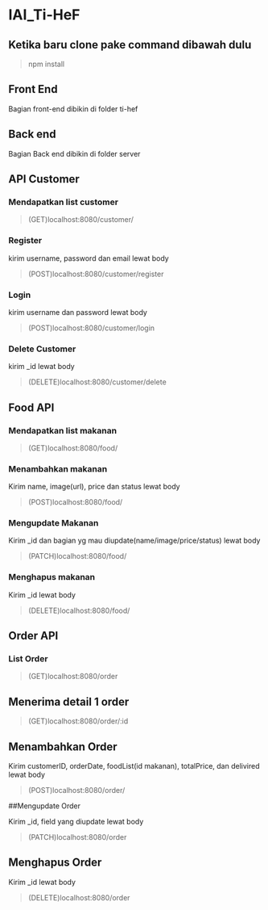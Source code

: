 # IAI_Ti-HeF

## Ketika baru clone pake command dibawah dulu

> npm install

## Front End

Bagian front-end dibikin di folder ti-hef

## Back end

Bagian Back end dibikin di folder server

## API Customer

### Mendapatkan list customer

> (GET)localhost:8080/customer/

### Register

kirim username, password dan email lewat body

> (POST)localhost:8080/customer/register

### Login

kirim username dan password lewat body

> (POST)localhost:8080/customer/login

### Delete Customer

kirim _id lewat body

>(DELETE)localhost:8080/customer/delete

## Food API

### Mendapatkan list makanan

>(GET)localhost:8080/food/

### Menambahkan makanan

Kirim name, image(url), price dan status lewat body

>(POST)localhost:8080/food/

### Mengupdate Makanan

Kirim _id dan bagian yg mau diupdate(name/image/price/status) lewat body

>(PATCH)localhost:8080/food/

### Menghapus makanan

Kirim _id lewat body

>(DELETE)localhost:8080/food/

## Order API

### List Order

>(GET)localhost:8080/order

## Menerima detail 1 order

>(GET)localhost:8080/order/:id

## Menambahkan Order

Kirim customerID, orderDate, foodList(id makanan), totalPrice, dan delivired lewat body

>(POST)localhost:8080/order/

##Mengupdate Order

Kirim _id, field yang diupdate lewat body

>(PATCH)localhost:8080/order

## Menghapus Order

Kirim _id lewat body

>(DELETE)localhost:8080/order

